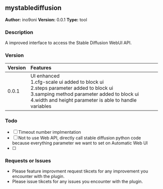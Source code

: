 ## mystablediffusion

**Author:** ino9oni
**Version:** 0.0.1
**Type:** tool

### Description

A improved interface to access the Stable Diffusion WebUI API.

### Version

|Version|Features|
|:---|:---|
|0.0.1|UI enhanced<br>1.cfg-scale ui added to block ui<br>2.steps parameter added to block ui<br>3.samping method parameter added to block ui<br>4.width and height parameter is able to handle variables|

### Todo

- [ ] Timeout number implmentation
- [ ] Not to use Web API, directly call stable diffusion python code because everything parameter we want to set on Automatic Web UI
- [ ] 

### Requests or Issues

- Please feature improvment request tikcets for any improvement you encounter with the plugin.
- Please issue tikcets for any issues you encounter with the plugin.